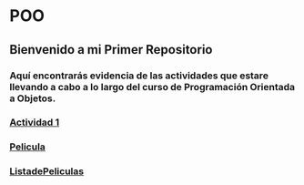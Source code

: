 # POO

## Bienvenido a mi Primer Repositorio

### Aquí encontrarás evidencia de las actividades que estare llevando a cabo a lo largo del curso de Programación Orientada a Objetos.

### [Actividad 1](./Setup/README.md)

### [Pelicula](./Pelicula/Program.cs)

### [ListadePeliculas](./Lista_de_peliculas/Program.cs)